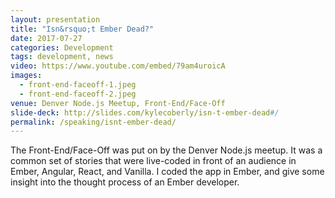 ```yaml
---
layout: presentation
title: "Isn&rsquo;t Ember Dead?"
date: 2017-07-27
categories: Development
tags: development, news
video: https://www.youtube.com/embed/79am4uroicA
images:
  - front-end-faceoff-1.jpeg
  - front-end-faceoff-2.jpeg
venue: Denver Node.js Meetup, Front-End/Face-Off
slide-deck: http://slides.com/kylecoberly/isn-t-ember-dead#/
permalink: /speaking/isnt-ember-dead/
---
```

The Front-End/Face-Off was put on by the Denver Node.js meetup. It was a common set of stories that were live-coded in front of an audience in Ember, Angular, React, and Vanilla. I coded the app in Ember, and give some insight into the thought process of an Ember developer.
